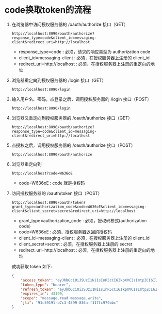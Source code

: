 # code换取token的流程
1. 在浏览器中访问授权服务器的 /oauth/authorize 接口（GET）
   ```
   http://localhost:8090/oauth/authorize?response_type=code&client_id=messaging-client&redirect_uri=http://localhost
   ```
   - response_type=code : 必须，请求的响应类型为 authorization code
   - client_id=messaging-client : 必须，在授权服务器上注册的 client_id
   - redirect_uri=http://localhost : 必须，在授权服务器上注册的重定向的地址

2. 浏览器重定向到授权服务器的 /login 接口（GET）
   ```
   http://localhost:8090/login
   ```

3. 输入用户名、密码，点登录之后，调用授权服务器的 /login 接口（POST）
   ```
   http://localhost:8090/login
   ```

4. 浏览器又重定向到授权服务器的 /oauth/authorize 接口（GET）
   ```
   http://localhost:8090/oauth/authorize?response_type=code&client_id=messaging-client&redirect_uri=http://localhost
   ```

5. 点授权之后，调用授权服务器的 /oauth/authorize 接口（POST）
   ```
   http://localhost:8090/oauth/authorize
   ```

6. 浏览器重定向到
   ```
   http://localhost?code=W636oE
   ```
   - code=W636oE : code 就是授权码

7. 访问授权服务器的 /oauth/token 接口（POST）
   ```
   http://localhost:8090/oauth/token?grant_type=authorization_code&code=W636oE&client_id=messaging-client&client_secret=secret&redirect_uri=http://localhost
   ```
   - grant_type=authorization_code : 必须，授权码模式(authorization code)
   - code=W636oE : 必须，授权服务器返回的授权码
   - client_id=messaging-client : 必须，在授权服务器上注册的 client_id
   - client_secret=secret : 必须，在授权服务器上注册的 secret
   - redirect_uri=http://localhost : 必须，在授权服务器上注册的重定向的地址
   
   成功获取 token 如下: 
   
   ```json
   {
       "access_token": "eyJhbGciOiJSUzI1NiIsInR5cCI6IkpXVCIsImtpZCI6IlBRRmsvOFEyYlR0UHFCbm5SMmtSVnBLSXVERG0yc1FycU1TRnFaMm5Zbmc9In0.eyJleHAiOjE2MTAxMzI4MjUsInVzZXJfbmFtZSI6InVzZXIxIiwiYXV0aG9yaXRpZXMiOlsiUk9MRV9VU0VSIl0sImp0aSI6IjkxYzU5MTkxLWI3YzMtNDU5OS04MzZhLWYxMTdmYzk3OWJiYyIsImNsaWVudF9pZCI6Im1lc3NhZ2luZy1jbGllbnQiLCJzY29wZSI6WyJtZXNzYWdlLnJlYWQiLCJtZXNzYWdlLndyaXRlIl19.CAwNYZOn_IXDD3jkCzEEpx_mKAQyEr23SUM_LP4V-K6TB-1KPCetZrenjFN70id6jOmvohFWCVRRQEL_JIAMJ7xO-1FL2Xmp0h3aCop_tvL82_Jc-pqZRzdXhQ1H4pYDySK_cyHsxwsbih7Fwi8G2Z4mnfgMNXx1nF15z4mRwo5ur57ToSLQIhsLG74ERjlNqfZ5h9A9_xdCXCgFqlqSXYam4PNDB3nPLaPW_7QguSfQRl_79qoitc5fVoaEaDuRQVu5bIpy7QZCVELrio16hwLl6-QuRDSoMICxYywgnOMIzr4b7xf6m3aueXaPpU-BITFopTCEzUbS4ayWxvNE5w",
       "token_type": "bearer",
       "refresh_token": "eyJhbGciOiJSUzI1NiIsInR5cCI6IkpXVCIsImtpZCI6IlBRRmsvOFEyYlR0UHFCbm5SMmtSVnBLSXVERG0yc1FycU1TRnFaMm5Zbmc9In0.eyJ1c2VyX25hbWUiOiJ1c2VyMSIsInNjb3BlIjpbIm1lc3NhZ2UucmVhZCIsIm1lc3NhZ2Uud3JpdGUiXSwiYXRpIjoiOTFjNTkxOTEtYjdjMy00NTk5LTgzNmEtZjExN2ZjOTc5YmJjIiwiZXhwIjoxNjEyNjgxNjI1LCJhdXRob3JpdGllcyI6WyJST0xFX1VTRVIiXSwianRpIjoiNDk1MzVlY2EtYzdjYS00NWQ1LWJjY2ItYmI4ZGM2ZDk4ZWFhIiwiY2xpZW50X2lkIjoibWVzc2FnaW5nLWNsaWVudCJ9.iYEgPBtM0AHKEbdHgr74LQ8K9uRedT1YCjkFF5UxvLonWzZg_BHxgjI7xFZTtYI_W4I4WAa8P80hPfEltc-fkmotTW-CeEOXxrkSA0SnIsZUdC2IZG6s-8MlNf3qPkWYxtSdc1oDdGFbj8WCJuqffJXQlTTAH9DgNPm0P90PYzBCkAupP6Ud9XwFHtvh9HGEW9ZhmimaonJO2PvZDX3MI37_5E-xwCoFnrfbpgkz8fNMBM0L_3ihQ3NJ3zCWKRrQP4pqau_K9Ke0QHcVPremwv6B_0kER4-thCubVTaqbTF-iEkPKHhXaAIpxQBGmHR53vs1esruvOiiFoUaKYGEiA",
       "expires_in": 43199,
       "scope": "message.read message.write",
       "jti": "91c59191-b7c3-4599-836a-f117fc979bbc"
   }
   ```

